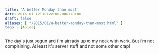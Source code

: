 ```yaml
---
title: 'A better Monday than most'
date: 2015-01-12T10:22:00.000+08:00
draft: false
aliases: [ "/2015/01/a-better-monday-than-most.html" ]
tags : [Aside]
---
```


The day's just begun and I'm already up to my neck with work. But I'm not complaining. At least it's server stuff and not some other crap!